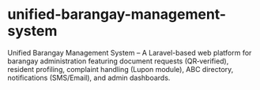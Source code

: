 # unified-barangay-management-system
Unified Barangay Management System – A Laravel-based web platform for barangay administration featuring document requests (QR‑verified), resident profiling, complaint handling (Lupon module), ABC directory, notifications (SMS/Email), and admin dashboards.
